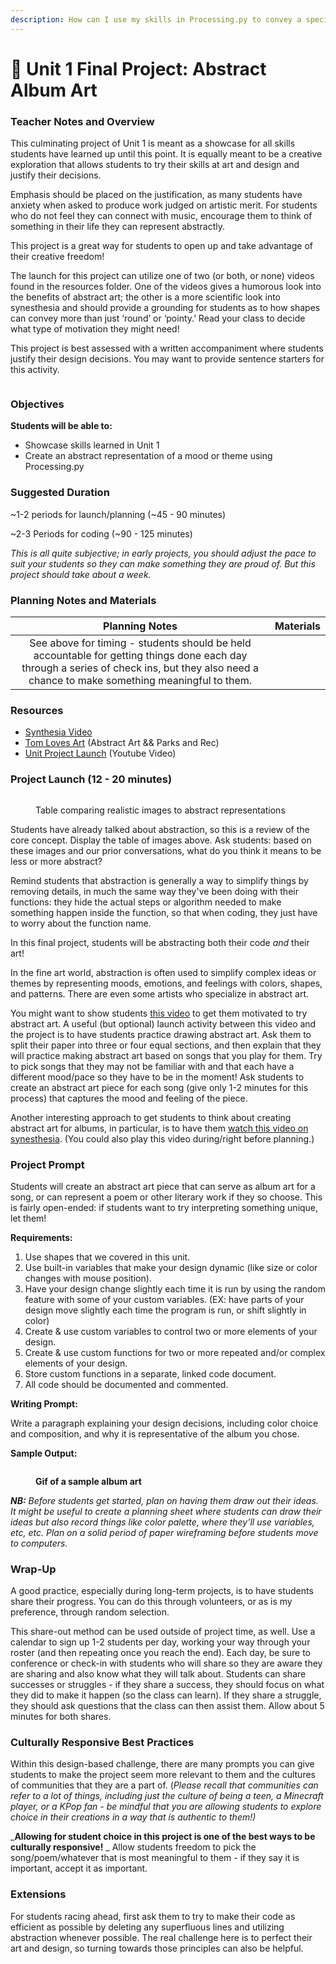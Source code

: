 ```yaml
---
description: How can I use my skills in Processing.py to convey a specific mood or theme?
---
```


# 🎨 Unit 1 Final Project: Abstract Album Art

### Teacher Notes and Overview

This culminating project of Unit 1 is meant as a showcase for all skills students have learned up until this point. It is equally meant to be a creative exploration that allows students to try their skills at art and design and justify their decisions.

Emphasis should be placed on the justification, as many students have anxiety when asked to produce work judged on artistic merit. For students who do not feel they can connect with music, encourage them to think of something in their life they can represent abstractly.

This project is a great way for students to open up and take advantage of their creative freedom!

The launch for this project can utilize one of two (or both, or none) videos found in the resources folder. One of the videos gives a humorous look into the benefits of abstract art; the other is a more scientific look into synesthesia and should provide a grounding for students as to how shapes can convey more than just ‘round’ or ‘pointy.’ Read your class to decide what type of motivation they might need!

This project is best assessed with a written accompaniment where students justify their design decisions. You may want to provide sentence starters for this activity.

<figure><img src="../.gitbook/assets/image (12).png" alt=""><figcaption></figcaption></figure>

### Objectives

**Students will be able to:**

* Showcase skills learned in Unit 1
* Create an abstract representation of a mood or theme using Processing.py

### Suggested Duration

\~1-2 periods for launch/planning (\~45 - 90 minutes)

\~2-3 Periods for coding (\~90 - 125 minutes)

_This is all quite subjective; in early projects, you should adjust the pace to suit your students so they can make something they are proud of. But this project should take about a week._

### Planning Notes and Materials

|                                                                                        Planning Notes                                                                                        | Materials |
| :------------------------------------------------------------------------------------------------------------------------------------------------------------------------------------------: | :-------: |
| See above for timing - students should be held accountable for getting things done each day through a series of check ins, but they also need a chance to make something meaningful to them. |           |

### Resources

* [Synthesia Video](https://www.ted.com/talks/neil\_harbisson\_i\_listen\_to\_color)
* [Tom Loves Art](https://drive.google.com/file/d/1EXmFCoCqWhOd\_rgaC3ZR1dxpRyAdZmKk/view?usp=share\_link) (Abstract Art && Parks and Rec)
* [Unit Project Launch](https://youtu.be/hOvPl0cDPeI) (Youtube Video)

### Project Launch  (12 - 20 minutes)

<figure><img src="../.gitbook/assets/image (5) (2).png" alt=""><figcaption><p>Table comparing realistic images to abstract representations</p></figcaption></figure>

Students have already talked about abstraction, so this is a review of the core concept. Display the table of images above. Ask students: based on these images and our prior conversations, what do you think it means to be less or more abstract?

Remind students that abstraction is generally a way to simplify things by removing details, in much the same way they've been doing with their functions: they hide the actual steps or algorithm needed to make something happen inside the function, so that when coding, they just have to worry about the function name.

In this final project, students will be abstracting both their code _and_ their art!

In the fine art world, abstraction is often used to simplify complex ideas or themes by representing moods, emotions, and feelings with colors, shapes, and patterns. There are even some artists who specialize in abstract art.

You might want to show students [this video](https://drive.google.com/file/d/1EXmFCoCqWhOd\_rgaC3ZR1dxpRyAdZmKk/view?usp=share\_link) to get them motivated to try abstract art. A useful (but optional) launch activity between this video and the project is to have students practice drawing abstract art. Ask them to split their paper into three or four equal sections, and then explain that they will practice making abstract art based on songs that you play for them. Try to pick songs that they may not be familiar with and that each have a different mood/pace so they have to be in the moment! Ask students to create an abstract art piece for each song (give only 1-2 minutes for this process) that captures the mood and feeling of the piece.

Another interesting approach to get students to think about creating abstract art for albums, in particular, is to have them [watch this video on synesthesia](https://www.ted.com/talks/neil\_harbisson\_i\_listen\_to\_color). (You could also play this video during/right before planning.)

### Project Prompt

Students will create an abstract art piece that can serve as album art for a song, or can represent a poem or other literary work if they so choose. This is fairly open-ended: if students want to try interpreting something unique, let them!

**Requirements:**

1. Use shapes that we covered in this unit.
2. Use built-in variables that make your design dynamic (like size or color changes with mouse position).
3. Have your design change slightly each time it is run by using the random feature with some of your custom variables. (EX: have parts of your design move slightly each time the program is run, or shift slightly in color)
4. Create & use custom variables to control two or more elements of your design.
5. Create & use custom functions for two or more repeated and/or complex elements of your design.
6. Store custom functions in a separate, linked code document.
7. All code should be documented and commented.

**Writing Prompt:**

Write a paragraph explaining your design decisions, including color choice and composition, and why it is representative of the album you chose.

**Sample Output:**

<figure><img src="../.gitbook/assets/samplealbumoutput.gif" alt=""><figcaption><p><strong>Gif of a sample album art</strong></p></figcaption></figure>

_**NB:** Before students get started, plan on having them draw out their ideas. It might be useful to create a planning sheet where students can draw their ideas but also record things like color palette, where they’ll use variables, etc, etc. Plan on a solid period of paper wireframing before students move to computers._

### Wrap-Up

A good practice, especially during long-term projects, is to have students share their progress. You can do this through volunteers, or as is my preference, through random selection.

This share-out method can be used outside of project time, as well. Use a calendar to sign up 1-2 students per day, working your way through your roster (and then repeating once you reach the end). Each day, be sure to conference or check-in with students who will share so they are aware they are sharing and also know what they will talk about. Students can share successes or struggles - if they share a success, they should focus on what they did to make it happen (so the class can learn). If they share a struggle, they should ask questions that the class can then assist them. Allow about 5 minutes for both shares.

### Culturally Responsive Best Practices

Within this design-based challenge, there are many prompts you can give students to make the project seem more relevant to them and the cultures of communities that they are a part of. (_Please recall that communities can refer to a lot of things, including just the culture of being a teen, a Minecraft player, or a KPop fan - be mindful that you are allowing students to explore choice in their creations in a way that is authentic to them!)_

_**Allowing for student choice in this project is one of the best ways to be culturally responsive!** _ Allow students freedom to pick the song/poem/whatever that is most meaningful to them - if they say it is important, accept it as important.

### Extensions

For students racing ahead, first ask them to try to make their code as efficient as possible by deleting any superfluous lines and utilizing abstraction whenever possible. The real challenge here is to perfect their art and design, so turning towards those principles can also be helpful.

